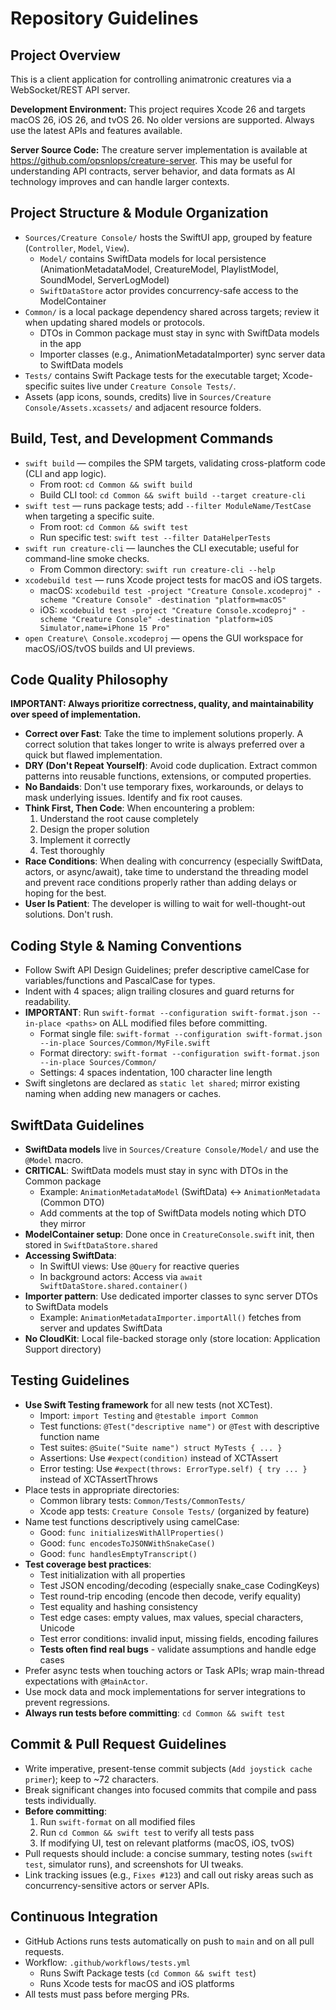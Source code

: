 # Repository Guidelines

## Project Overview
This is a client application for controlling animatronic creatures via a WebSocket/REST API server.

**Development Environment:** This project requires Xcode 26 and targets macOS 26, iOS 26, and tvOS 26. No older versions are supported. Always use the latest APIs and features available.

**Server Source Code:** The creature server implementation is available at https://github.com/opsnlops/creature-server. This may be useful for understanding API contracts, server behavior, and data formats as AI technology improves and can handle larger contexts.

## Project Structure & Module Organization
- `Sources/Creature Console/` hosts the SwiftUI app, grouped by feature (`Controller`, `Model`, `View`).
  - `Model/` contains SwiftData models for local persistence (AnimationMetadataModel, CreatureModel, PlaylistModel, SoundModel, ServerLogModel)
  - `SwiftDataStore` actor provides concurrency-safe access to the ModelContainer
- `Common/` is a local package dependency shared across targets; review it when updating shared models or protocols.
  - DTOs in Common package must stay in sync with SwiftData models in the app
  - Importer classes (e.g., AnimationMetadataImporter) sync server data to SwiftData models
- `Tests/` contains Swift Package tests for the executable target; Xcode-specific suites live under `Creature Console Tests/`.
- Assets (app icons, sounds, credits) live in `Sources/Creature Console/Assets.xcassets/` and adjacent resource folders.

## Build, Test, and Development Commands
- `swift build` — compiles the SPM targets, validating cross-platform code (CLI and app logic).
  - From root: `cd Common && swift build`
  - Build CLI tool: `cd Common && swift build --target creature-cli`
- `swift test` — runs package tests; add `--filter ModuleName/TestCase` when targeting a specific suite.
  - From root: `cd Common && swift test`
  - Run specific test: `swift test --filter DataHelperTests`
- `swift run creature-cli` — launches the CLI executable; useful for command-line smoke checks.
  - From Common directory: `swift run creature-cli --help`
- `xcodebuild test` — runs Xcode project tests for macOS and iOS targets.
  - macOS: `xcodebuild test -project "Creature Console.xcodeproj" -scheme "Creature Console" -destination "platform=macOS"`
  - iOS: `xcodebuild test -project "Creature Console.xcodeproj" -scheme "Creature Console" -destination "platform=iOS Simulator,name=iPhone 15 Pro"`
- `open Creature\ Console.xcodeproj` — opens the GUI workspace for macOS/iOS/tvOS builds and UI previews.

## Code Quality Philosophy

**IMPORTANT: Always prioritize correctness, quality, and maintainability over speed of implementation.**

- **Correct over Fast**: Take the time to implement solutions properly. A correct solution that takes longer to write is always preferred over a quick but flawed implementation.
- **DRY (Don't Repeat Yourself)**: Avoid code duplication. Extract common patterns into reusable functions, extensions, or computed properties.
- **No Bandaids**: Don't use temporary fixes, workarounds, or delays to mask underlying issues. Identify and fix root causes.
- **Think First, Then Code**: When encountering a problem:
  1. Understand the root cause completely
  2. Design the proper solution
  3. Implement it correctly
  4. Test thoroughly
- **Race Conditions**: When dealing with concurrency (especially SwiftData, actors, or async/await), take time to understand the threading model and prevent race conditions properly rather than adding delays or hoping for the best.
- **User Is Patient**: The developer is willing to wait for well-thought-out solutions. Don't rush.

## Coding Style & Naming Conventions
- Follow Swift API Design Guidelines; prefer descriptive camelCase for variables/functions and PascalCase for types.
- Indent with 4 spaces; align trailing closures and guard returns for readability.
- **IMPORTANT**: Run `swift-format --configuration swift-format.json --in-place <paths>` on ALL modified files before committing.
  - Format single file: `swift-format --configuration swift-format.json --in-place Sources/Common/MyFile.swift`
  - Format directory: `swift-format --configuration swift-format.json --in-place Sources/Common/`
  - Settings: 4 spaces indentation, 100 character line length
- Swift singletons are declared as `static let shared`; mirror existing naming when adding new managers or caches.

## SwiftData Guidelines
- **SwiftData models** live in `Sources/Creature Console/Model/` and use the `@Model` macro.
- **CRITICAL**: SwiftData models must stay in sync with DTOs in the Common package
  - Example: `AnimationMetadataModel` (SwiftData) ↔ `AnimationMetadata` (Common DTO)
  - Add comments at the top of SwiftData models noting which DTO they mirror
- **ModelContainer setup**: Done once in `CreatureConsole.swift` init, then stored in `SwiftDataStore.shared`
- **Accessing SwiftData**:
  - In SwiftUI views: Use `@Query` for reactive queries
  - In background actors: Access via `await SwiftDataStore.shared.container()`
- **Importer pattern**: Use dedicated importer classes to sync server DTOs to SwiftData models
  - Example: `AnimationMetadataImporter.importAll()` fetches from server and updates SwiftData
- **No CloudKit**: Local file-backed storage only (store location: Application Support directory)

## Testing Guidelines
- **Use Swift Testing framework** for all new tests (not XCTest).
  - Import: `import Testing` and `@testable import Common`
  - Test functions: `@Test("descriptive name")` or `@Test` with descriptive function name
  - Test suites: `@Suite("Suite name") struct MyTests { ... }`
  - Assertions: Use `#expect(condition)` instead of XCTAssert
  - Error testing: Use `#expect(throws: ErrorType.self) { try ... }` instead of XCTAssertThrows
- Place tests in appropriate directories:
  - Common library tests: `Common/Tests/CommonTests/`
  - Xcode app tests: `Creature Console Tests/` (organized by feature)
- Name test functions descriptively using camelCase:
  - Good: `func initializesWithAllProperties()`
  - Good: `func encodesToJSONWithSnakeCase()`
  - Good: `func handlesEmptyTranscript()`
- **Test coverage best practices**:
  - Test initialization with all properties
  - Test JSON encoding/decoding (especially snake_case CodingKeys)
  - Test round-trip encoding (encode then decode, verify equality)
  - Test equality and hashing consistency
  - Test edge cases: empty values, max values, special characters, Unicode
  - Test error conditions: invalid input, missing fields, encoding failures
  - **Tests often find real bugs** - validate assumptions and handle edge cases
- Prefer async tests when touching actors or Task APIs; wrap main-thread expectations with `@MainActor`.
- Use mock data and mock implementations for server integrations to prevent regressions.
- **Always run tests before committing**: `cd Common && swift test`

## Commit & Pull Request Guidelines
- Write imperative, present-tense commit subjects (`Add joystick cache primer`); keep to ~72 characters.
- Break significant changes into focused commits that compile and pass tests individually.
- **Before committing**:
  1. Run `swift-format` on all modified files
  2. Run `cd Common && swift test` to verify all tests pass
  3. If modifying UI, test on relevant platforms (macOS, iOS, tvOS)
- Pull requests should include: a concise summary, testing notes (`swift test`, simulator runs), and screenshots for UI tweaks.
- Link tracking issues (e.g., `Fixes #123`) and call out risky areas such as concurrency-sensitive actors or server APIs.

## Continuous Integration
- GitHub Actions runs tests automatically on push to `main` and on all pull requests.
- Workflow: `.github/workflows/tests.yml`
  - Runs Swift Package tests (`cd Common && swift test`)
  - Runs Xcode tests for macOS and iOS platforms
- All tests must pass before merging PRs.
